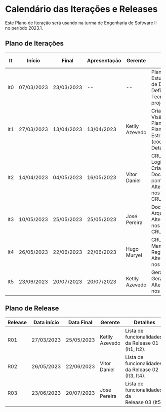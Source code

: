 # Calendário das Iterações e Releases

Este Plano de Iteração será usando na turma de Engenharia de Software II no período 2023.1.

## Plano de Iterações

It | Início | Final | Apresentação | Gerente | Atividades e artefatos
-------- | ----------- | ---------- | ------------ | -------   | -------
It0      | 07/03/2023  | 23/03/2023 |      --      |    --    | Planejamento, Estudos dos Modelos de Documentos e Definição de Tecnologias dos projetos<br>
It1      | 27/03/2023  | 13/04/2023 | 13/04/2023   | Ketlly Azevedo |  Criar Documento de Visão, Modelos e Plano de Iteração e Plano de Release,  Estrutura do Projeto (código base), Detalhar User Stories<br>
It2      | 14/04/2023  | 04/05/2023 | 16/05/2023   | Vitor Daniel | CRUD Administrador <br> Login<br> Criação do Template<br> Documento de pontos de função<br> Alteração/Atualização nos documentos<br> CRUD Produto
It3      | 10/05/2023  | 25/05/2023 | 25/05/2023   | José Pereira| Documento Arquitetural<br>  Alteração/Atualização nos documentos<br> CRUD vendas 
It4      | 26/05/2023  | 22/06/2023 | 22/06/2023   | Hugo Muryel |  CRUD Pix <br> Manter RegistoDeAtividades <br>  Alteração/Atualização nos documentos<br>
It5      | 23/06/2023  | 20/07/2023 | 20/07/2023   | Ketlly Azevedo | Gerar conta a receber <br> Gerar Relatórios<br>  Alteração/Atualização nos documentos<br>

## Plano de Release

Release | Data início | Data Final | Gerente   | Detalhes
------- | ----------- | ---------- | --------- | --------
R01     | 27/03/2023  | 25/05/2023 | Ketlly Azevedo| Lista de funcionalidades da Release 01 (It1, It2).
R02     | 26/05/2023  | 22/06/2023 | Vitor Daniel | Lista de funcionalidades da Release 02 (It3, It4).
R03     | 23/06/2023  | 20/07/2023 | José Pereira | Lista de funcionalidades da Release 03 (It5).
